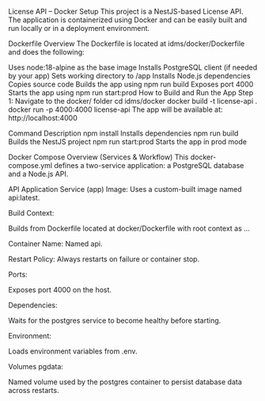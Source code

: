 License API – Docker Setup
This project is a NestJS-based License API. The application is containerized using Docker and can be easily built and run locally or in a deployment environment.

 Dockerfile Overview
The Dockerfile is located at idms/docker/Dockerfile and does the following:

Uses node:18-alpine as the base image
Installs PostgreSQL client (if needed by your app)
Sets working directory to /app
Installs Node.js dependencies
Copies source code
Builds the app using npm run build
Exposes port 4000
Starts the app using npm run start:prod
 How to Build and Run the App
Step 1: Navigate to the docker/ folder
cd idms/docker
docker build -t license-api .
docker run -p 4000:4000 license-api
The app will be available at:
http://localhost:4000


Command	Description
npm install	Installs dependencies
npm run build	Builds the NestJS project
npm run start:prod	Starts the app in prod mode


Docker Compose Overview (Services & Workflow)
This docker-compose.yml defines a two-service application: a PostgreSQL database and a Node.js API.


 API Application Service (app)
Image: Uses a custom-built image named api:latest.

Build Context:

Builds from Dockerfile located at docker/Dockerfile with root context as ...

Container Name: Named api.

Restart Policy: Always restarts on failure or container stop.

Ports:

Exposes port 4000 on the host.

Dependencies:

Waits for the postgres service to become healthy before starting.

Environment:

Loads environment variables from .env.

 Volumes
pgdata:

Named volume used by the postgres container to persist database data across restarts.
